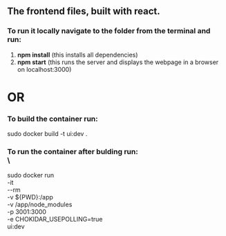 ## The frontend files, built with react. <br />
### To run it locally navigate to the folder from the terminal and run:<br />
1. **npm install**    (this installs all dependencies) <br />
2. **npm start**      (this runs the server and displays the webpage in a browser on localhost:3000) <br />

# OR <br/>

### To build the container run: <br />
sudo docker build -t ui:dev .

### To run the container after bulding run: <br />\
 sudo docker run \
    -it \
    --rm \
    -v ${PWD}:/app \
    -v /app/node_modules \
    -p 3001:3000 \
    -e CHOKIDAR_USEPOLLING=true \
    ui:dev
